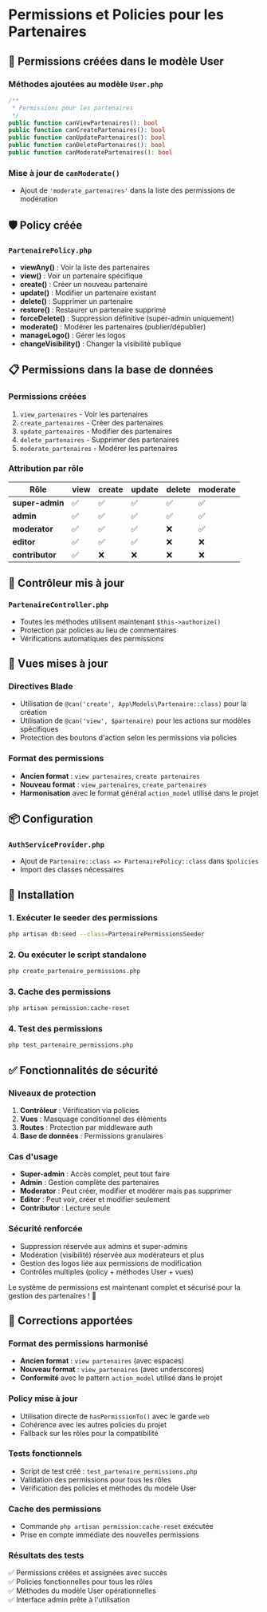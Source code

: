 # Permissions et Policies pour les Partenaires

## 🔐 Permissions créées dans le modèle User

### Méthodes ajoutées au modèle `User.php`

```php
/**
 * Permissions pour les partenaires
 */
public function canViewPartenaires(): bool
public function canCreatePartenaires(): bool  
public function canUpdatePartenaires(): bool
public function canDeletePartenaires(): bool
public function canModeratePartenaires(): bool
```

### Mise à jour de `canModerate()`
- Ajout de `'moderate_partenaires'` dans la liste des permissions de modération

## 🛡️ Policy créée

### `PartenairePolicy.php`
- **viewAny()** : Voir la liste des partenaires
- **view()** : Voir un partenaire spécifique  
- **create()** : Créer un nouveau partenaire
- **update()** : Modifier un partenaire existant
- **delete()** : Supprimer un partenaire
- **restore()** : Restaurer un partenaire supprimé
- **forceDelete()** : Suppression définitive (super-admin uniquement)
- **moderate()** : Modérer les partenaires (publier/dépublier)
- **manageLogo()** : Gérer les logos
- **changeVisibility()** : Changer la visibilité publique

## 📋 Permissions dans la base de données

### Permissions créées
1. `view_partenaires` - Voir les partenaires
2. `create_partenaires` - Créer des partenaires
3. `update_partenaires` - Modifier des partenaires  
4. `delete_partenaires` - Supprimer des partenaires
5. `moderate_partenaires` - Modérer les partenaires

### Attribution par rôle

| Rôle | view | create | update | delete | moderate |
|------|------|--------|--------|--------|----------|
| **super-admin** | ✅ | ✅ | ✅ | ✅ | ✅ |
| **admin** | ✅ | ✅ | ✅ | ✅ | ✅ |
| **moderator** | ✅ | ✅ | ✅ | ❌ | ✅ |
| **editor** | ✅ | ✅ | ✅ | ❌ | ❌ |
| **contributor** | ✅ | ❌ | ❌ | ❌ | ❌ |

## 🔧 Contrôleur mis à jour

### `PartenaireController.php`
- Toutes les méthodes utilisent maintenant `$this->authorize()`
- Protection par policies au lieu de commentaires
- Vérifications automatiques des permissions

## 🎨 Vues mises à jour

### Directives Blade
- Utilisation de `@can('create', App\Models\Partenaire::class)` pour la création
- Utilisation de `@can('view', $partenaire)` pour les actions sur modèles spécifiques
- Protection des boutons d'action selon les permissions via policies

### Format des permissions
- **Ancien format** : `view partenaires`, `create partenaires`
- **Nouveau format** : `view_partenaires`, `create_partenaires` 
- **Harmonisation** avec le format général `action_model` utilisé dans le projet

## 📦 Configuration

### `AuthServiceProvider.php`
- Ajout de `Partenaire::class => PartenairePolicy::class` dans `$policies`
- Import des classes nécessaires

## 🚀 Installation

### 1. Exécuter le seeder des permissions
```bash
php artisan db:seed --class=PartenairePermissionsSeeder
```

### 2. Ou exécuter le script standalone
```bash
php create_partenaire_permissions.php
```

### 3. Cache des permissions
```bash
php artisan permission:cache-reset
```

### 4. Test des permissions
```bash
php test_partenaire_permissions.php
```

## ✅ Fonctionnalités de sécurité

### Niveaux de protection
1. **Contrôleur** : Vérification via policies
2. **Vues** : Masquage conditionnel des éléments
3. **Routes** : Protection par middleware auth
4. **Base de données** : Permissions granulaires

### Cas d'usage
- **Super-admin** : Accès complet, peut tout faire
- **Admin** : Gestion complète des partenaires
- **Moderator** : Peut créer, modifier et modérer mais pas supprimer
- **Editor** : Peut voir, créer et modifier seulement
- **Contributor** : Lecture seule

### Sécurité renforcée
- Suppression réservée aux admins et super-admins
- Modération (visibilité) réservée aux modérateurs et plus
- Gestion des logos liée aux permissions de modification
- Contrôles multiples (policy + méthodes User + vues)

Le système de permissions est maintenant complet et sécurisé pour la gestion des partenaires ! 🎯

## 🔧 Corrections apportées

### Format des permissions harmonisé
- **Ancien format** : `view partenaires` (avec espaces)
- **Nouveau format** : `view_partenaires` (avec underscores)
- **Conformité** avec le pattern `action_model` utilisé dans le projet

### Policy mise à jour
- Utilisation directe de `hasPermissionTo()` avec le garde `web`
- Cohérence avec les autres policies du projet
- Fallback sur les rôles pour la compatibilité

### Tests fonctionnels
- Script de test créé : `test_partenaire_permissions.php`
- Validation des permissions pour tous les rôles
- Vérification des policies et méthodes du modèle User

### Cache des permissions
- Commande `php artisan permission:cache-reset` exécutée
- Prise en compte immédiate des nouvelles permissions

### Résultats des tests
✅ Permissions créées et assignées avec succès  
✅ Policies fonctionnelles pour tous les rôles  
✅ Méthodes du modèle User opérationnelles  
✅ Interface admin prête à l'utilisation

